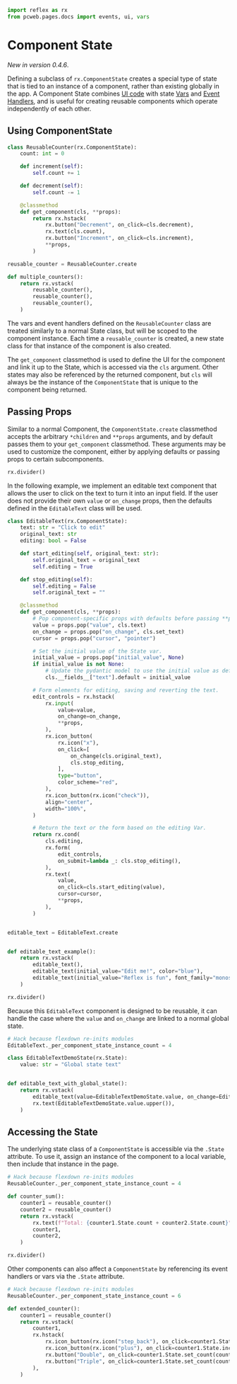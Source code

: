 ```python exec
import reflex as rx
from pcweb.pages.docs import events, ui, vars
```

# Component State

_New in version 0.4.6_.

Defining a subclass of `rx.ComponentState` creates a special type of state that is tied to an
instance of a component, rather than existing globally in the app. A Component State combines
[UI code]({ui.overview.path}) with state [Vars]({vars.base_vars.path}) and
[Event Handlers]({events.events_overview.path}),
and is useful for creating reusable components which operate independently of each other.

## Using ComponentState

```python demo exec
class ReusableCounter(rx.ComponentState):
    count: int = 0

    def increment(self):
        self.count += 1

    def decrement(self):
        self.count -= 1

    @classmethod
    def get_component(cls, **props):
        return rx.hstack(
            rx.button("Decrement", on_click=cls.decrement),
            rx.text(cls.count),
            rx.button("Increment", on_click=cls.increment),
            **props,
        )

reusable_counter = ReusableCounter.create

def multiple_counters():
    return rx.vstack(
        reusable_counter(),
        reusable_counter(),
        reusable_counter(),
    )
```

The vars and event handlers defined on the `ReusableCounter`
class are treated similarly to a normal State class, but will be scoped to the component instance. Each time a
`reusable_counter` is created, a new state class for that instance of the component is also created.

The `get_component` classmethod is used to define the UI for the component and link it up to the State, which
is accessed via the `cls` argument. Other states may also be referenced by the returned component, but
`cls` will always be the instance of the `ComponentState` that is unique to the component being returned.

## Passing Props

Similar to a normal Component, the `ComponentState.create` classmethod accepts the arbitrary
`*children` and `**props` arguments, and by default passes them to your `get_component` classmethod.
These arguments may be used to customize the component, either by applying defaults or
passing props to certain subcomponents.

```python eval
rx.divider()
```

In the following example, we implement an editable text component that allows the user to click on
the text to turn it into an input field. If the user does not provide their own `value` or `on_change`
props, then the defaults defined in the `EditableText` class will be used.

```python demo exec
class EditableText(rx.ComponentState):
    text: str = "Click to edit"
    original_text: str
    editing: bool = False

    def start_editing(self, original_text: str):
        self.original_text = original_text
        self.editing = True

    def stop_editing(self):
        self.editing = False
        self.original_text = ""

    @classmethod
    def get_component(cls, **props):
        # Pop component-specific props with defaults before passing **props
        value = props.pop("value", cls.text)
        on_change = props.pop("on_change", cls.set_text)
        cursor = props.pop("cursor", "pointer")

        # Set the initial value of the State var.
        initial_value = props.pop("initial_value", None)
        if initial_value is not None:
            # Update the pydantic model to use the initial value as default.
            cls.__fields__["text"].default = initial_value

        # Form elements for editing, saving and reverting the text.
        edit_controls = rx.hstack(
            rx.input(
                value=value,
                on_change=on_change,
                **props,
            ),
            rx.icon_button(
                rx.icon("x"),
                on_click=[
                    on_change(cls.original_text),
                    cls.stop_editing,
                ],
                type="button",
                color_scheme="red",
            ),
            rx.icon_button(rx.icon("check")),
            align="center",
            width="100%",
        )

        # Return the text or the form based on the editing Var.
        return rx.cond(
            cls.editing,
            rx.form(
                edit_controls,
                on_submit=lambda _: cls.stop_editing(),
            ),
            rx.text(
                value,
                on_click=cls.start_editing(value),
                cursor=cursor,
                **props,
            ),
        )


editable_text = EditableText.create


def editable_text_example():
    return rx.vstack(
        editable_text(),
        editable_text(initial_value="Edit me!", color="blue"),
        editable_text(initial_value="Reflex is fun", font_family="monospace", width="100%"),
    )
```

```python eval
rx.divider()
```

Because this `EditableText` component is designed to be reusable, it can handle the case
where the `value` and `on_change` are linked to a normal global state.

```python exec
# Hack because flexdown re-inits modules
EditableText._per_component_state_instance_count = 4
```

```python demo exec
class EditableTextDemoState(rx.State):
    value: str = "Global state text"


def editable_text_with_global_state():
    return rx.vstack(
        editable_text(value=EditableTextDemoState.value, on_change=EditableTextDemoState.set_value),
        rx.text(EditableTextDemoState.value.upper()),
    )
```

## Accessing the State

The underlying state class of a `ComponentState` is accessible via the `.State` attribute. To use it,
assign an instance of the component to a local variable, then include that instance in the page.

```python exec
# Hack because flexdown re-inits modules
ReusableCounter._per_component_state_instance_count = 4
```

```python demo exec
def counter_sum():
    counter1 = reusable_counter()
    counter2 = reusable_counter()
    return rx.vstack(
        rx.text(f"Total: {counter1.State.count + counter2.State.count}"),
        counter1,
        counter2,
    )
```

```python eval
rx.divider()
```

Other components can also affect a `ComponentState` by referencing its event handlers or vars
via the `.State` attribute.

```python exec
# Hack because flexdown re-inits modules
ReusableCounter._per_component_state_instance_count = 6
```

```python demo exec
def extended_counter():
    counter1 = reusable_counter()
    return rx.vstack(
        counter1,
        rx.hstack(
            rx.icon_button(rx.icon("step_back"), on_click=counter1.State.set_count(0)),
            rx.icon_button(rx.icon("plus"), on_click=counter1.State.increment),
            rx.button("Double", on_click=counter1.State.set_count(counter1.State.count * 2)),
            rx.button("Triple", on_click=counter1.State.set_count(counter1.State.count * 3)),
        ),
    )
```
